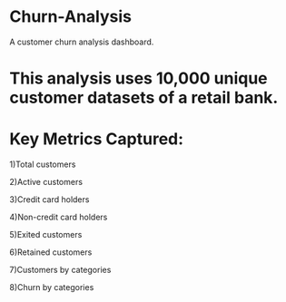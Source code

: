 # Churn-Analysis
A customer churn analysis dashboard.

# This analysis uses 10,000 unique customer datasets of a retail bank.

# Key Metrics Captured:
1)Total customers

2)Active customers

3)Credit card holders

4)Non-credit card holders

5)Exited customers

6)Retained customers

7)Customers by categories

8)Churn by categories
